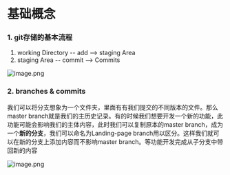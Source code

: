 # 基础概念

### 1. git存储的基本流程

1. working Directory   -- add --> staging Area
2. staging Area -- commit --> Commits

![image.png](https://s2.loli.net/2022/12/13/9NwDagiteVl6Qrz.png)

### 2. branches & commits

我们可以将分支想象为一个文件夹，里面有有我们提交的不同版本的文件。那么master branch就是我们的主历史记录。有的时候我们想要开发一个新的功能，此功能可能会影响我们的主体内容，此时我们可以复制原本的master branch，成为一个**新的分支**，我们可以命名为Landing-page branch用以区分。这样我们就可以在新的分支上添加内容而不影响master branch。等功能开发完成从子分支中带回新的内容

![image.png](https://s2.loli.net/2022/12/13/J5peugyizLcV37o.png)